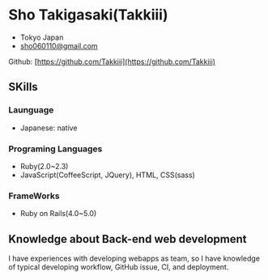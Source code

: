 # Sho Takigasaki(Takkiii)
* Tokyo Japan
* sho060110@gmail.com

Github: [https://github.com/Takkiii](https://github.com/Takkiii)

## SKills
### Launguage
* Japanese: native

### Programing Languages
* Ruby(2.0~2.3)
* JavaScript(CoffeeScript, JQuery), HTML, CSS(sass)

### FrameWorks
* Ruby on Rails(4.0~5.0)

## Knowledge about Back-end web development
I have experiences with developing webapps as team, so I have knowledge of typical developing workflow, GitHub issue, CI, and deployment.
